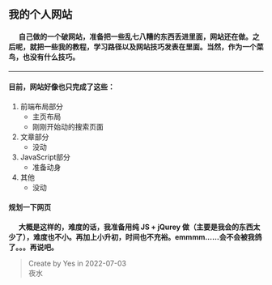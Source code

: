## 我的个人网站  
  #### &nbsp; &nbsp; &nbsp; 自己做的一个破网站，准备把一些乱七八糟的东西丢进里面，网站还在做。之后呢，就把一些我的教程，学习路径以及网站技巧发表在里面。当然，作为一个菜鸟，也没有什么技巧。  
------
#### 目前，网站好像也只完成了这些：
  1. 前端布局部分
      - 主页布局
      - 刚刚开始动的搜索页面
  2. 文章部分
      - 没动
  3. JavaScript部分
      - 准备动身
  4. 其他
      - 没动

#### 规划一下网页
  __&nbsp; &nbsp; &nbsp; 大概是这样的，难度的话，我准备用纯 JS + jQurey 做（主要是我会的东西太少了），难度也不小。再加上小升初，时间也不充裕。emmmm......会不会被我鸽了。。。再说吧。__  

> Create by Yes in 2022-07-03  
> 夜水  

